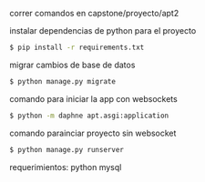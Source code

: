 correr comandos en capstone/proyecto/apt2

instalar dependencias de python para el proyecto
```bash
$ pip install -r requirements.txt
```
migrar cambios de base de datos
```bash
$ python manage.py migrate
```
comando para iniciar la app con websockets
```bash
$ python -m daphne apt.asgi:application
```
comando parainciar proyecto sin websocket
```bash
$ python manage.py runserver
```

requerimientos:
python
mysql
